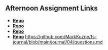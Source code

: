 ## Afternoon Assignment Links

* **[Repo](https://github.com/MarkKuzne/triviaGame)**
* **[Repo](https://github.com/MarkKuzne/ltSummer23-gregslistASYNC)**
* **[Repo](https://github.com/MarkKuzne/pokeDex)**
* **[Repo](https://github.com/MarkKuzne/Gifted)**
https://github.com/MarkKuzne/fs-journal/blob/main/journal/04/questions.md

